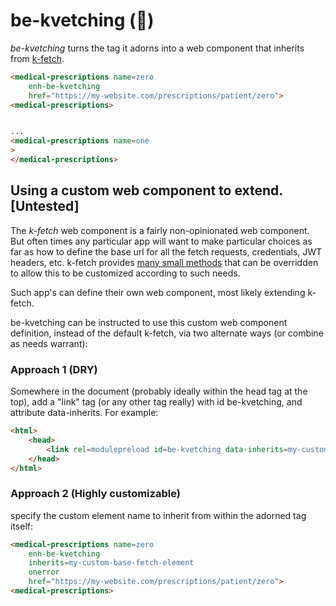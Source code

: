 # be-kvetching (😤)

*be-kvetching* turns the tag it adorns into a web component that inherits from [k-fetch](https://github.com/bahrus/k-fetch).

```html
<medical-prescriptions name=zero
    enh-be-kvetching 
    href="https://my-website.com/prescriptions/patient/zero">
<medical-prescriptions>


...
<medical-prescriptions name=one
>
</medical-prescriptions>
```

## Using a custom web component to extend. [Untested]

The *k-fetch* web component is a fairly non-opinionated web component.  But often times any particular app will want to make particular choices as far as how to define the base url for all the fetch requests, credentials, JWT headers, etc.  k-fetch provides [many small methods](https://github.com/bahrus/k-fetch/blob/baseline/k-fetch.ts) that can be overridden to allow this to be customized according to such needs.

Such app's can define their own web component, most likely extending k-fetch.

be-kvetching can be instructed to use this custom web component definition, instead of the default k-fetch, via two alternate ways (or combine as needs warrant):

### Approach 1 (DRY)

Somewhere in the document (probably ideally within the head tag at the top), add a "link" tag (or any other tag really) with id be-kvetching, and attribute data-inherits.  For example:

```html
<html>
    <head>
        <link rel=modulepreload id=be-kvetching data-inherits=my-custom-base-fetch-element href=https://myapp.com/resources/be-kvetching.js >
    </head>
</html>
```

### Approach 2 (Highly customizable)

specify the custom element name to inherit from within the adorned tag itself:


```html
<medical-prescriptions name=zero
    enh-be-kvetching 
    inherits=my-custom-base-fetch-element
    onerror
    href="https://my-website.com/prescriptions/patient/zero">
<medical-prescriptions>
```